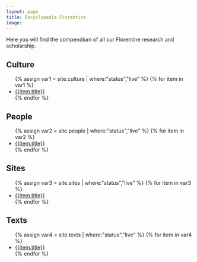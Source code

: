 ```yaml
---
layout: page
title: Encyclopedia Fiorentina
image:
---
```


Here you will find the compendium of all our Florentine research and scholarship.


<div class="row encyclopedia">
<article>

<h2><span class="icon fa-balance-scale"></span> Culture</h2>
<ul>
{% assign var1 = site.culture | where:"status","live" %}
{% for item in var1 %}
  <li><a href="{{ item.url | absolute_url }}">{{item.title}}</a></li>
{% endfor %}
</ul>
</article>

<article>
<h2><span class="icon fa-users"></span> People</h2>
<ul>
{% assign var2 = site.people | where:"status","live" %}
{% for item in var2 %}
  <li><a href="{{ item.url | absolute_url }}">{{item.title}}</a></li>
{% endfor %}
</ul>
</article>

<article>
<h2><span class="icon fa-university"></span> Sites</h2>
<ul>
  {% assign var3 = site.sites | where:"status","live" %}
    {% for item in var3 %}
      <li><a href="{{ item.url | absolute_url }}">{{item.title}}</a></li>
    {% endfor %}
</ul>
</article>
<article>
  <h2><span class="icon fa-file-text"></span> Texts</h2>
  <ul>
  {% assign var4 = site.texts | where:"status","live" %}
    {% for item in var4 %}
        <li><a href="{{ item.url | absolute_url }}">{{item.title}}</a></li>      
    {% endfor %}
  </ul>
</article>

</div>